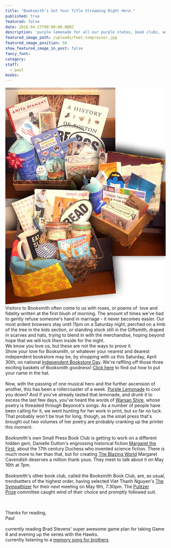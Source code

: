 ```yaml
---
title: "Booksmith's Got Your Title Streaming Right Here."
published: true
featured: false
date: 2016-04-27T00:00:00.000Z
description: 'purple lemonade for all our purple states, book clubs, and raffle-y days.'
featured_image_path: /uploads/feet-compressor.jpg
featured_image_position: 50
show_featured_image_in_post: false
fancy_font:
category:
staff:
  - paul
books:
---
```



![](/uploads/versions/basket3-compressor---x----1000-1350x---.jpg)Visitors to Booksmith often come to us with roses, or poems of &nbsp;love and fidelity written at the first blush of morning. The amount of times we've had to gently refuse someone's hand in marriage - it never becomes easier. Our most ardent browsers stay until 11pm on a Saturday night, perched on a limb of the tree in the kids section, or standing stock still in the Giftsmith, draped in scarves and hats, trying to blend in with the merchandise, hoping beyond hope that we will lock them inside for the night.&nbsp;
<br>We know you love us, but these are not the ways to prove it.&nbsp;
<br>Show your love for Booksmith, or whatever your nearest and dearest independent bookstore may be, by shopping with us this Saturday, April 30th, on national&nbsp;[Independent Bookstore Day](https://www.brooklinebooksmith.com/events/2016-04/national-independent-bookstore-day/). We're raffling off those three exciting baskets of Booksmith goodness!&nbsp;[Click here](https://www.brooklinebooksmith.com/2016/04/25/this-week-in-books-independent-bookstore-day/)&nbsp;to find out how to put your name in the hat.
<br>
<br>Now, with the passing of one musical hero and the further ascension of another, this has been a rollercoaster of a week.&nbsp;[Purple Lemonade](https://www.youtube.com/watch?v=a_R-nFDyl1g)&nbsp;to cool you down? And if you've already tasted that lemonade, and drunk it to excess the last few days, you've heard the words of&nbsp;[Warsan Shire](https://vimeo.com/38766162), whose poetry is threaded through Beyonc&eacute;'s songs. As a number of people have been calling for it, we went hunting for her work in print, but so far no luck. That probably won't be true for long, though, as the small press that's brought out two volumes of her poetry are probably cranking up the printer this moment.&nbsp;
<br>
<br>Booksmith's own Small Press Book Club is getting to work on a different hidden gem, Danielle Dutton's engrossing historical fiction&nbsp;[Margaret the First](https://www.brooklinebooksmith.com/this-week-in-books/2016/04/04/this-week-in-books-indie-spotlight-on-danielle-dutton/), about the 17th century Duchess who invented science fiction. There is much more to her than that, but for creating&nbsp;[The Blazing World](https://en.wikipedia.org/wiki/The_Blazing_World) Margaret Cavendish deserves a million thank yous. They meet to talk about it on May 16th at 7pm.
<br>
<br>Booksmith's other book club, called the Booksmith Book Club, are, as usual, trendsetters of the highest order, having selected Viet Thanh Nguyen's&nbsp;[The Sympathizer](https://www.brooklinebooksmith-shop.com/book/9780802124944)&nbsp;for their next meeting on May 9th, 7:30pm. The&nbsp;[Pulitzer Prize](https://vietnguyen.info/2016/on-winning-the-pulitzer-prize)&nbsp;committee caught wind of their choice and promptly followed suit.&nbsp;
<br>
<br>&nbsp;

Thanks for reading,
<br>Paul
<br>
<br>currently reading Brad Stevens' super awesome game plan for taking Game 6 and evening up the series with the Hawks.
<br>currently listening to a&nbsp;[memory song for brothers](https://www.youtube.com/watch?v=_q5zNHNIewg).